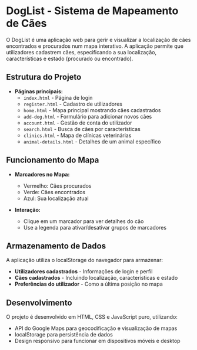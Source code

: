 # DogList - Sistema de Mapeamento de Cães

O DogList é uma aplicação web para gerir e visualizar a localização de cães encontrados e procurados num mapa interativo. A aplicação permite que utilizadores cadastrem cães, especificando a sua localização, características e estado (procurado ou encontrado).

## Estrutura do Projeto

- **Páginas principais:**
  - `index.html` - Página de login
  - `register.html` - Cadastro de utilizadores
  - `home.html` - Mapa principal mostrando cães cadastrados
  - `add-dog.html` - Formulário para adicionar novos cães
  - `account.html` - Gestão de conta do utilizador
  - `search.html` - Busca de cães por características
  - `clinics.html` - Mapa de clínicas veterinárias
  - `animal-details.html` - Detalhes de um animal específico

## Funcionamento do Mapa

- **Marcadores no Mapa:**
  - Vermelho: Cães procurados
  - Verde: Cães encontrados 
  - Azul: Sua localização atual

- **Interação:**
  - Clique em um marcador para ver detalhes do cão
  - Use a legenda para ativar/desativar grupos de marcadores

## Armazenamento de Dados

A aplicação utiliza o localStorage do navegador para armazenar:

- **Utilizadores cadastrados** - Informações de login e perfil
- **Cães cadastrados** - Incluindo localização, características e estado
- **Preferências do utilizador** - Como a última posição no mapa


## Desenvolvimento

O projeto é desenvolvido em HTML, CSS e JavaScript puro, utilizando:

- API do Google Maps para geocodificação e visualização de mapas
- localStorage para persistência de dados
- Design responsivo para funcionar em dispositivos móveis e desktop 
